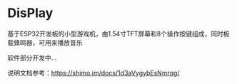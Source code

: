 # DisPlay
基于ESP32开发板的小型游戏机，由1.54寸TFT屏幕和8个操作按键组成，同时板载蜂鸣器，可用来播放音乐

软件部分开发中...

说明文档参考：https://shimo.im/docs/1d3aVygybEsNmrqg/ 
